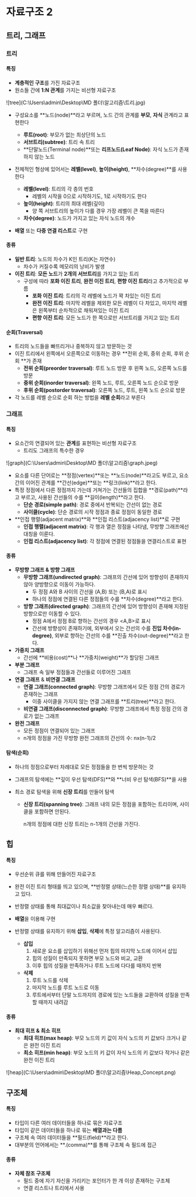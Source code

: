 # 자료구조 2

## 트리, 그래프

### 트리

#### 특징

* **계층적인 구조**를 가진 자료구조
* 원소들 간에 **1:N 관계**를 가지는 비선형 자료구조

![tree](C:\Users\admin\Desktop\MD 폴더\알고리즘\트리.jpg)

* 구성요소를 **노드(node)**라고 부르며, 노드 간의 관계를 **부모**, **자식** 관계라고 표현한다
  * **루트(root)**: 부모가 없는 최상단의 노드
  * **서브트리(subtree)**: 트리 속 트리
  * **단말노드(Terminal node)**또는 **리프노드(Leaf Node)**: 자식 노드가 존재하지 않는 노드

* 전체적인 형상에 있어서는 **레벨(level)**, **높이(height)**, **차수(degree)**를 사용한다
  * **레벨(level)**: 트리의 각 층의 번호
    * 레벨의 시작을 0으로 시작하기도, 1로 시작하기도 한다
  * **높이(height)**: 트리의 최대 레벨(깊이)
    * 양 쪽 서브트리의 높이가 다를 경우 가장 레벨이 큰 쪽을 따른다
  * **차수(degree)**: 노드가 가지고 있는 자식 노드의 개수
* **배열** 또는 **다중 연결 리스트**로 구현



#### 종류

* **일반 트리**: 노드의 차수가 K인 트리(K는 자연수)
  * 차수가 커질수록 메모리의 낭비가 발생
* **이진 트리**: **모든 노드**가 **2개의 서브트리**를 가지고 있는 트리
  * 구성에 따라 **포화 이진 트리**, **완전 이진 트리**, **편향 이진 트리**라고 추가적으로 부름
    * **포화 이진 트리**: 트리의 각 레벨에 노드가 꽉 차있는 이진 트리
    * **완전 이진 트리**: 마지막 레벨을 제외한 모든 레벨이 다 차있고, 마지막 레벨은 왼쪽부터 순차적으로 채워져있는 이진 트리
    * **편향 이진 트리**: 모든 노드가 한 쪽으로만 서브트리를 가지고 있는 트리



#### 순회(Traversal)

* 트리의 노드들을 빠뜨리거나 중복하지 않고 방문하는 것
* 이진 트리에서 왼쪽에서 오른쪽으로 이동하는 경우 **전위 순회, 중위 순회, 후위 순회 **가 존재
  * **전위 순회(preorder traversal)**: 루트 노드 방문 후 왼쪽 노드, 오른쪽 노드를 방문
  * **중위 순회(inorder traversal)**: 왼쪽 노드, 루트, 오른쪽 노드 순으로 방문
  * **후위 순회(postorder traversal)**: 오른쪽 노드, 루트, 왼쪽 노드 순으로 방문
* 각 노드를 레벨 순으로 순회 하는 방법을 **레벨 순회**라고 부른다



### 그래프

#### 특징

* 요소간의 연결되어 있는 **관계**를 표현하는 비선형 자료구조
  * 트리도 그래프의 특수한 경우


![graph](C:\Users\admin\Desktop\MD 폴더\알고리즘\graph.jpeg)

* 요소를 다른 단어로는 **정점(vertex)**또는 **노드(node)**라고도 부르고, 요소 간의 이어진 관계를 **간선(edge)**또는 **링크(link)**라고 한다.
* 특정 정점에서 다른 정점까지 가는데 거쳐가는 간선들의 집합을 **경로(path)**라고 부르고, 사용된 간선들의 수를 **길이(length)**라고 한다.
  * **단순 경로(simple path)**: 경로 중에서 반복되는 간선이 없는 경로
  * **사이클(cycle)**: 단순 경로의 시작 정점과 종료 정점이 동일한 경로
* **인접 행렬(adjacent matrix)**와 **인접 리스트(adjacency list)**로 구현
  * **인접 행렬(adjacent matrix)**: 각 행과 열은 정점을 나타냄, 무방향 그래프에선 대칭을 이룬다.
  * **인접 리스트(adjacency list)**: 각 정점에 연결된 정점들을 연결리스트로 표현



#### 종류

* **무방향 그래프 & 방향 그래프**
  * **무방향 그래프(undirected graph)**: 그래프의 간선에 있어 방향성이 존재하지 않아 양방향으로 이동이 가능하다.
    * 두 정점 A와 B 사이의 간선을 (A,B) 또는 (B,A)로 표시
    * 하나의 정점에 연결된 다른 정점들의 수를 **차수(degree)**라고 한다.
  * **방향 그래프(directed graph)**: 그래프의 간선에 있어 방향성이 존재해 지정된 방향으로만 이동할 수 있다.
    * 정점 A에서 정점 B로 향하는 간선의 경우 <A,B>로 표시
    * 간선에 방향성이 존재하기에, 외부에서 오는 간선의 수를 **진입 차수(in-degree)**, 외부로 향하는 간선의 수를 **진출 차수(out-degree)**라고 한다.
* **가중치 그래프**
  * 간선에 **비용(cost)**나 **가중치(weight)**가 할당된 그래프
* **부분 그래프**
  * 그래프 속 일부 정점들과 간선들로 이루어진 그래프
* **연결 그래프** & **비연결 그래프**
  * **연결 그래프(connected graph)**: 무방향 그래프에서 모든 정점 간의 경로가 존재하는 그래프
    * 이중 사이클을 가지지 않는 연결 그래프를 **트리(tree)**라고 한다.
  * **비연결 그래프(disconnected graph)**: 무방향 그래프에서 특정 정점 간의 경로가 없는 그래프
* **완전 그래프**
  * 모든 정점이 연결되어 있는 그래프
  * n개의 정점을 가진 무방향 완전 그래프의 간선의 수: nx(n-1)/2



#### 탐색(순회)

* 하나의 정점으로부터 차례대로 모든 정점들을 한 번씩 방문하는 것

* 그래프의 탐색에는 **깊이 우선 탐색(DFS)**와 **너비 우선 탐색(BFS)**을 사용

* 최소 경로 탐색을 위해 **신장 트리**를 만들어 탐색

  * **신장 트리(spanning tree)**: 그래프 내의 모든 정점을 포함하는 트리이며, 사이클을 포함하면 안된다.

    n개의 정점에 대한 신장 트리는 n-1개의 간선을 가진다.



## 힙

#### 특징

* 우선순위 큐를 위해 만들어진 자료구조

* 완전 이진 트리 형태를 띄고 있으며, **반정렬 상태(느슨한 정렬 상태)**를 유지하고 있다.
* 반정렬 상태를 통해 최대값이나 최소값을 찾아내는데 매우 빠르다.
* **배열**을 이용해 구현
* 반정렬 상태를 유지하기 위해 **삽입**, **삭제**에 특정 알고리즘이 사용된다.
  * **삽입**
    1. 새로운 요소를 삽입하기 위해선 먼저 힙의 마지막 노드에 이어서 삽입
    2. 힙의 성질이 만족되지 못하면 부모 노드와 비교, 교환
    3. 이후 힙의 성질을 만족하거나 루트 노드에 다다를 때까지 반복
  * **삭제**
    1. 루트 노드를 삭제
    2. 마지막 노드를 루트 노드로 이동
    3. 루트에서부터 단말 노드까지의 경로에 있는 노드들을 교환하여 성질을 만족할 때까지 내려감

#### 종류

* **최대 히프 & 최소 히프**
  * **최대 히프(max heap)**: 부모 노드의 키 값이 자식 노드의 키 값보다 크거나 같은 완전 이진 트리
  * **최소 히프(min heap)**: 부모 노드의 키 값이 자식 노드의 키 값보다 작거나 같은 완전 이진 트리

![heap](C:\Users\admin\Desktop\MD 폴더\알고리즘\Heap_Concept.png)



## 구조체

#### 특징

* 타입이 다른 여러 데이터들을 하나로 묶은 자료구조
* 타입이 같은 데이터들을 하나로 묶는 **배열과는 다름**
* 구조체 속 여러 데이터들을 **필드(field)**라고 한다.
* 대부분의 언어에서는 **.(comma)**를 통해 구조체 속 필드에 접근



#### 종류

* **자체 참조 구조체**
  * 필드 중에 자기 자신을 가리키는 포인터가 한 개 이상 존재하는 구조체
  * 연결 리스트나 트리에서 사용

